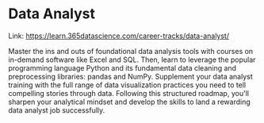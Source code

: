 # Data Analyst

Link: https://learn.365datascience.com/career-tracks/data-analyst/

Master the ins and outs of foundational data analysis tools with courses on in-demand software like Excel and SQL. Then, learn to leverage the popular programming language Python and its fundamental data cleaning and preprocessing libraries: pandas and NumPy. Supplement your data analyst training with the full range of data visualization practices you need to tell compelling stories through data. Following this structured roadmap, you'll sharpen your analytical mindset and develop the skills to land a rewarding data analyst job successfully.

